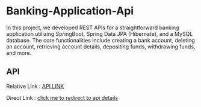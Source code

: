 # Banking-Application-Api
 In this project, we developed REST APIs for a straightforward banking application utilizing SpringBoot, Spring Data JPA (Hibernate), and a MySQL database. The core functionalities include creating a bank account, deleting an account, retrieving account details, depositing funds, withdrawing funds, and more.

 ## API
 Relative Link : [API LINK](usefulResources/Rahul-Banking-API-Details.pdf)
 
Direct Link : [click me to redirect to api details](https://github.com/Rdf1846/Banking-Application-Api/blob/main/usefulResources/Rahul-Banking-API-Details.pdf)
